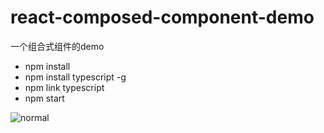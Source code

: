 # react-composed-component-demo
一个组合式组件的demo

* npm install
* npm install typescript -g
* npm link typescript 
* npm start


![normal](http://images2015.cnblogs.com/blog/896425/201612/896425-20161218224832636-2107833931.png)



